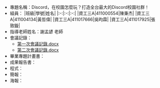 - 專題名稱：Discord，在校園怎麼玩？打造全台最大的Discord校園社群！
- 組員：
  |班級|學號|姓名|
  |:-:|:-:|:-:|
  |資工三A|411000554|陳秉杰|
  |資工三A|411004134|黃哲偉|
  |資工三A|411017666|吳昀霖|
  |資工三A|411017925|張致鏇|
- 指導老師姓名：謝孟諺 老師
- 會議記錄：
  - [第一次會議記錄.docx](https://github.com/xiaojie4082/2024/blob/main/Discord%EF%BC%8C%E5%9C%A8%E6%A0%A1%E5%9C%92%E6%80%8E%E9%BA%BC%E7%8E%A9%EF%BC%9F%E6%89%93%E9%80%A0%E5%85%A8%E5%8F%B0%E6%9C%80%E5%A4%A7%E7%9A%84Discord%E6%A0%A1%E5%9C%92%E7%A4%BE%E7%BE%A4%EF%BC%81/%E7%AC%AC%E4%B8%80%E6%AC%A1%E6%9C%83%E8%AD%B0%E8%A8%98%E9%8C%84.pdf)
  - [第二次會議記錄.docx](https://github.com/xiaojie4082/2024/blob/main/Discord%EF%BC%8C%E5%9C%A8%E6%A0%A1%E5%9C%92%E6%80%8E%E9%BA%BC%E7%8E%A9%EF%BC%9F%E6%89%93%E9%80%A0%E5%85%A8%E5%8F%B0%E6%9C%80%E5%A4%A7%E7%9A%84Discord%E6%A0%A1%E5%9C%92%E7%A4%BE%E7%BE%A4%EF%BC%81/%E7%AC%AC%E4%BA%8C%E6%AC%A1%E6%9C%83%E8%AD%B0%E8%A8%98%E9%8C%84.pdf)
- 畢業專題計畫書：
- 成果報告書：
- 程式：
- 簡報：
- 海報：
